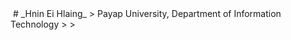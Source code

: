 <img scr= "C:\Users\Su Thandar Aung\Pictures\Saved Pictures\d92046367cc084afaa17595c8b5219d8.jpg" >
# _Hnin Ei Hlaing_
> Payap University, Department of Information Technology
> 
> 
